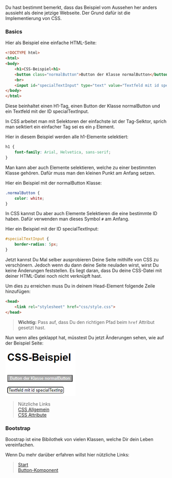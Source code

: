 Du hast bestimmt bemerkt, dass das Beispiel vom Aussehen her anders aussieht als deine jetzige Webseite. Der Grund dafür ist die Implementierung von CSS.

### Basics

Hier als Beispiel eine einfache HTML-Seite:

```html
<!DOCTYPE html>
<html>
<body>
	<h1>CSS-Beispiel<h1>
    <button class="normalButton">Button der Klasse normalButton</button>
    <br>
    <input id="specialTextInput" type="text" value="Textfeld mit id specialTextInput">
</body>
</html>
```

Diese beinhaltet einen H1-Tag, einen Button der Klasse normalButton und ein Textfeld mit der ID specialTextInput.

In CSS arbeitet man mit Selektoren der einfachste ist der Tag-Selktor, sprich man selktiert ein einfacher Tag sei es ein ```p``` Element. 

Hier in diesem Beispiel werden alle h1-Elemente selektiert:

```css
h1 {
    font-family: Arial, Helvetica, sans-serif;
}

```

Man kann aber auch Elemente selektieren, welche zu einer bestimmten Klasse gehören. Dafür muss man den kleinen Punkt am Anfang setzen.

Hier ein Beispiel mit der normalButton Klasse:
```css
.normalButton {
    color: white;
}
```

In CSS kannst Du aber auch Elemente Selektieren die eine bestimmte ID haben. Dafür verwenden man dieses Symbol ```#``` am Anfang.

Hier ein Beispiel mit der ID specialTextInput:
```css
#specialTextInput {
    border-radius: 5px;
}
```

Jetzt kannst Du Mal selber ausprobieren Deine Seite mithilfe von CSS zu verschönern. Jedoch wenn du dann deine Seite neuladen wirst, wirst Du keine Änderungen feststellen. Es liegt daran, dass Du deine CSS-Datei mit deiner HTML-Datei noch nicht verknüpft hast.

Um dies zu erreichen muss Du in deinem Head-Element folgende Zeile hinzufügen:
```html
<head>
    <link rel="stylesheet" href="css/style.css">
</head>
```

> **Wichtig:** Pass auf, dass Du den richtigen Pfad beim ```href``` Attribut gesetzt hast.

Nun wenn alles geklappt hat, müsstest Du jetzt Änderungen sehen, wie auf der Beispiel Seite:

![NotenTool](Images/cssTheorieExample.PNG)

> Nützliche Links <br>
> [CSS Allgemein](https://www.w3schools.com/html/html_css.asp) <br>
> [CSS Attribute](https://www.w3schools.com/cssref/) <br>
### Bootstrap
Boostrap ist eine Bibilothek von vielen Klassen, welche Dir dein Leben vereinfachen.

Wenn Du mehr darüber erfahren willst hier nützliche Links:

> [Start](https://www.w3schools.com/html/html_css.asp) <br>
> [Button-Komponent](https://getbootstrap.com/docs/5.1/components/buttons/) 
